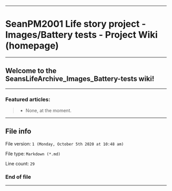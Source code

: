 
***

# SeanPM2001 Life story project - Images/Battery tests - Project Wiki (homepage)

***

## Welcome to the SeansLifeArchive_Images_Battery-tests wiki!

***

### Featured articles:

> * None, at the moment.

***

## File info

File version: `1 (Monday, October 5th 2020 at 10:48 am)`

File type: `Markdown (*.md)`

Line count: `29`

### End of file

***
